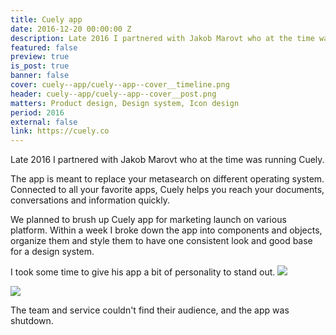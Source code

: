 ```yaml
---
title: Cuely app
date: 2016-12-20 00:00:00 Z
description: Late 2016 I partnered with Jakob Marovt who at the time was running Cuely to work within 2 weeks on the look and feel of their desktop app.
featured: false
preview: true
is_post: true
banner: false
cover: cuely--app/cuely--app--cover__timeline.png
header: cuely--app/cuely--app--cover__post.png
matters: Product design, Design system, Icon design
period: 2016
external: false
link: https://cuely.co
---
```

Late 2016 I partnered with Jakob Marovt who at the time was running Cuely.

The app is meant to replace your metasearch on different operating system. Connected to all your favorite apps, Cuely helps you reach your documents, conversations and information quickly.

We planned to brush up Cuely app for marketing launch on various platform. Within a week I broke down the app into components and objects, organize them and style them to have one consistent look and good base for a design system.

I took some time to give his app a bit of personality to stand out.
![](../../assets/images/posts/cuely--app/cuely--app--content--6.png)

<img class="portrait" src="../../assets/images/posts/cuely--app/cuely--app--content--2.png">

The team and service couldn't find their audience, and the app was shutdown.
